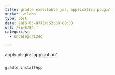 ```yaml
---
title: gradle executable jar, application plugin
author: wiloon
type: post
date: 2016-03-07T10:52:39+00:00
url: /?p=8784
categories:
  - Uncategorized

---
```

apply plugin: 'application'


  ```bash

  gradle installApp

  ```
